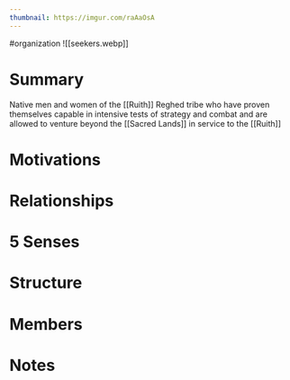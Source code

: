 ```yaml
---
thumbnail: https://imgur.com/raAaOsA
---
```

#organization
![[seekers.webp]]
# Summary
Native men and women of the [[Ruith]] Reghed tribe who have proven themselves capable in intensive tests of strategy and combat and are allowed to venture beyond the [[Sacred Lands]] in service to the [[Ruith]]

# Motivations
# Relationships
# 5 Senses
# Structure
# Members
# Notes
